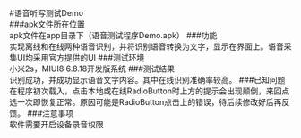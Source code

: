 #语音听写测试Demo  
###apk文件所在位置  
apk文件在app目录下（语音测试程序Demo.apk）
###功能  
实现离线和在线两种语音识别，并将识别语音转换为文字，显示在界面上。语音采集UI均采用官方提供的UI
###测试环境  
小米2s，MIUI8 6.8.18开发版系统
###测试结果  
识别成功，并成功显示语音文字内容。其中在线识别准确率较高。
###已知问题  
在程序初次载入，点击本地或在线RadioButton时上方的提示会出现颠倒，来回点选一次即恢复正常。原因可能是RadioButton点击上的错误，待后续修改好后再反馈。
###注意事项  
软件需要开启设备录音权限
